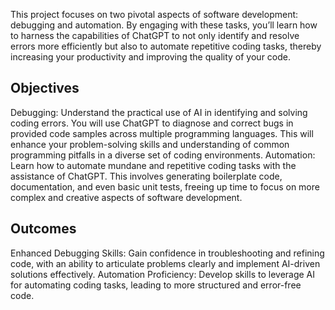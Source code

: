 This project focuses on two pivotal aspects of software development: debugging and automation. By engaging with these tasks, you’ll learn how to harness the capabilities of ChatGPT to not only identify and resolve errors more efficiently but also to automate repetitive coding tasks, thereby increasing your productivity and improving the quality of your code.

## Objectives

Debugging: Understand the practical use of AI in identifying and solving coding errors. You will use ChatGPT to diagnose and correct bugs in provided code samples across multiple programming languages. This will enhance your problem-solving skills and understanding of common programming pitfalls in a diverse set of coding environments.
Automation: Learn how to automate mundane and repetitive coding tasks with the assistance of ChatGPT. This involves generating boilerplate code, documentation, and even basic unit tests, freeing up time to focus on more complex and creative aspects of software development.

## Outcomes

Enhanced Debugging Skills: Gain confidence in troubleshooting and refining code, with an ability to articulate problems clearly and implement AI-driven solutions effectively.
Automation Proficiency: Develop skills to leverage AI for automating coding tasks, leading to more structured and error-free code.

